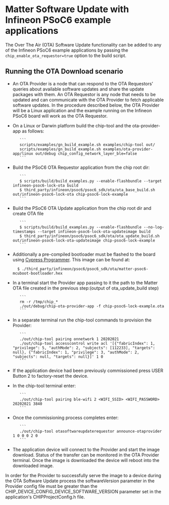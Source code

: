 # Matter Software Update with Infineon PSoC6 example applications

The Over The Air (OTA) Software Update functionality can be added to any of the
Infineon PSoC6 example applications by passing the
`chip_enable_ota_requestor=true` option to the build script.

## Running the OTA Download scenario

-   An OTA Provider is a node that can respond to the OTA Requestors' queries
    about available software updates and share the update packages with them. An
    OTA Requestor is any node that needs to be updated and can communicate with
    the OTA Provider to fetch applicable software updates. In the procedure
    described below, the OTA Provider will be a Linux application and the
    example running on the Infineon PSoC6 board will work as the OTA Requestor.

-   On a Linux or Darwin platform build the chip-tool and the ota-provider-app
    as follows:

           ```
           scripts/examples/gn_build_example.sh examples/chip-tool out/
           scripts/examples/gn_build_example.sh examples/ota-provider-app/linux out/debug chip_config_network_layer_ble=false
           ```

-   Build the PSoC6 OTA Requestor application from the chip root dir:

           ```
           $ scripts/build/build_examples.py --enable-flashbundle --target infineon-psoc6-lock-ota build
           $ third_party/infineon/psoc6/psoc6_sdk/ota/ota_base_build.sh out/infineon-psoc6-lock-ota chip-psoc6-lock-example
           ```

-   Build the PSoC6 OTA Update application from the chip root dir and create OTA
    file

           ```
           $ scripts/build/build_examples.py --enable-flashbundle --no-log-timestamps --target infineon-psoc6-lock-ota-updateimage build
           $ third_party/infineon/psoc6/psoc6_sdk/ota/ota_update_build.sh out/infineon-psoc6-lock-ota-updateimage chip-psoc6-lock-example
           ```

*   Additionally a pre-compiled bootloader must be flashed to the board using
    [Cypress Programmer](https://softwaretools.infineon.com/tools/com.ifx.tb.tool.cypressprogrammer).
    This image can be found at:

          $ ./third_party/infineon/psoc6/psoc6_sdk/ota/matter-psoc6-mcuboot-bootloader.hex

*   In a terminal start the Provider app passing to it the path to the Matter
    OTA file created in the previous step:(output of ota_update_build step)

           ```
           rm -r /tmp/chip_*
           ./out/debug/chip-ota-provider-app -f chip-psoc6-lock-example.ota
           ```

*   In a separate terminal run the chip-tool commands to provision the Provider:

           ```
           ./out/chip-tool pairing onnetwork 1 20202021
           ./out/chip-tool accesscontrol write acl '[{"fabricIndex": 1, "privilege": 5, "authMode": 2, "subjects": [112233], "targets": null}, {"fabricIndex": 1, "privilege": 3, "authMode": 2, "subjects": null, "targets": null}]' 1 0
           ```

*   If the application device had been previously commissioned press USER Button
    2 to factory-reset the device.

*   In the chip-tool terminal enter:

           ```
           ./out/chip-tool pairing ble-wifi 2 <WIFI_SSID> <WIFI_PASSWORD> 20202021 3840
           ```

*   Once the commissioning process completes enter:

           ```
           ./out/chip-tool otasoftwareupdaterequestor announce-otaprovider 1 0 0 0 2 0
           ```

*   The application device will connect to the Provider and start the image
    download. Status of the transfer can be monitored in the OTA Provider
    terminal. Once the image is downloaded the device will reboot into the
    downloaded image.

In order for the Provider to successfully serve the image to a device during the
OTA Software Update process the softwareVersion parameter in the Provider config
file must be greater than the CHIP_DEVICE_CONFIG_DEVICE_SOFTWARE_VERSION
parameter set in the application's CHIPProjectConfig.h file.
